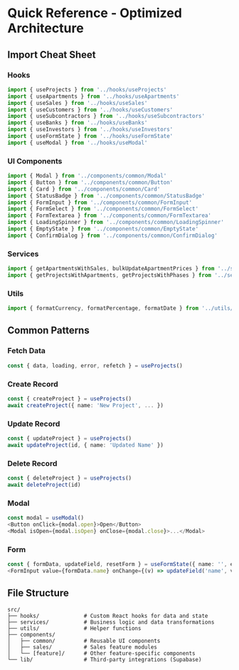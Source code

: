 # Quick Reference - Optimized Architecture

## Import Cheat Sheet

### Hooks
```typescript
import { useProjects } from '../hooks/useProjects'
import { useApartments } from '../hooks/useApartments'
import { useSales } from '../hooks/useSales'
import { useCustomers } from '../hooks/useCustomers'
import { useSubcontractors } from '../hooks/useSubcontractors'
import { useBanks } from '../hooks/useBanks'
import { useInvestors } from '../hooks/useInvestors'
import { useFormState } from '../hooks/useFormState'
import { useModal } from '../hooks/useModal'
```

### UI Components
```typescript
import { Modal } from '../components/common/Modal'
import { Button } from '../components/common/Button'
import { Card } from '../components/common/Card'
import { StatusBadge } from '../components/common/StatusBadge'
import { FormInput } from '../components/common/FormInput'
import { FormSelect } from '../components/common/FormSelect'
import { FormTextarea } from '../components/common/FormTextarea'
import { LoadingSpinner } from '../components/common/LoadingSpinner'
import { EmptyState } from '../components/common/EmptyState'
import { ConfirmDialog } from '../components/common/ConfirmDialog'
```

### Services
```typescript
import { getApartmentsWithSales, bulkUpdateApartmentPrices } from '../services/apartmentService'
import { getProjectsWithApartments, getProjectsWithPhases } from '../services/projectService'
```

### Utils
```typescript
import { formatCurrency, formatPercentage, formatDate } from '../utils/formatting'
```

## Common Patterns

### Fetch Data
```typescript
const { data, loading, error, refetch } = useProjects()
```

### Create Record
```typescript
const { createProject } = useProjects()
await createProject({ name: 'New Project', ... })
```

### Update Record
```typescript
const { updateProject } = useProjects()
await updateProject(id, { name: 'Updated Name' })
```

### Delete Record
```typescript
const { deleteProject } = useProjects()
await deleteProject(id)
```

### Modal
```typescript
const modal = useModal()
<Button onClick={modal.open}>Open</Button>
<Modal isOpen={modal.isOpen} onClose={modal.close}>...</Modal>
```

### Form
```typescript
const { formData, updateField, resetForm } = useFormState({ name: '', email: '' })
<FormInput value={formData.name} onChange={(v) => updateField('name', v)} />
```

## File Structure

```
src/
├── hooks/              # Custom React hooks for data and state
├── services/           # Business logic and data transformations
├── utils/              # Helper functions
├── components/
│   ├── common/         # Reusable UI components
│   ├── sales/          # Sales feature modules
│   └── [feature]/      # Other feature-specific components
└── lib/                # Third-party integrations (Supabase)
```

